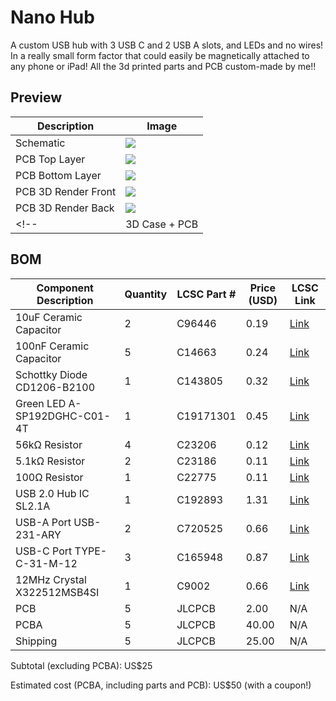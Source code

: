 # Nano Hub
A custom USB hub with 3 USB C and 2 USB A slots, and LEDs and no wires! In a really small form factor that could easily be magnetically attached to any phone or iPad!
All the 3d printed parts and PCB custom-made by me!!

## Preview

| Description           | Image                                                                                                                                  |
|-----------------------|----------------------------------------------------------------------------------------------------------------------------------------|
| Schematic             | ![](https://github.com/user-attachments/assets/2d741835-3673-44c7-9cd2-e9b3d6fd9913)
| PCB Top Layer         | ![](https://github.com/user-attachments/assets/e0e40aa9-7924-46e3-b786-513cc89d4170) 
| PCB Bottom Layer      | ![](https://github.com/user-attachments/assets/7477fa74-3e11-48fa-a9af-cd6c0a658ef7)
| PCB 3D Render Front   | ![](https://github.com/user-attachments/assets/ddc55475-9b6d-4600-b5af-0f99aff81550)                               
| PCB 3D Render Back    | ![](https://github.com/user-attachments/assets/e99f5554-6c79-4d0d-84b7-76a6a579660f)
<!-- | 3D Case + PCB         | ![](https://github.com/user-attachments/assets/27353931-329f-45f5-a6fa-f622600613f3) -->

## BOM

| Component Description              | Quantity | LCSC Part #     | Price (USD) | LCSC Link                                                                                                                        |
|-----------------------------------|----------|-----------------|-------------|----------------------------------------------------------------------------------------------------------------------------------|
| 10uF Ceramic Capacitor            | 2        | C96446          | 0.19        | [Link](https://lcsc.com/product-detail/Multilayer-Ceramic-Capacitors-MLCC-SMD-SMT_Samsung-Electro-Mechanics-CL10A106MA8NRNC_C96446.html) |
| 100nF Ceramic Capacitor           | 5        | C14663          | 0.24        | [Link](https://lcsc.com/product-detail/Multilayer-Ceramic-Capacitors-MLCC-SMD-SMT_YAGEO-CC0603KRX7R9BB104_C14663.html)           |
| Schottky Diode CD1206-B2100      | 1        | C143805         | 0.32        | [Link](https://lcsc.com/product-detail/Schottky-Diodes_BOURNS-CD1206-B2100_C143805.html)                                         |
| Green LED A-SP192DGHC-C01-4T     | 1        | C19171301       | 0.45        | [Link](https://lcsc.com/product-detail/LED-Indication-Discrete_Amicc-A-SP192DGHC-C01-4T_C19171301.html)                          |
| 56kΩ Resistor                     | 4        | C23206          | 0.12        | [Link](https://lcsc.com/product-detail/Chip-Resistor-Surface-Mount_UNI-ROYAL-0603WAF5602T5E_C23206.html)                         |
| 5.1kΩ Resistor                    | 2        | C23186          | 0.11        | [Link](https://lcsc.com/product-detail/Chip-Resistor-Surface-Mount_UNI-ROYAL-0603WAF5101T5E_C23186.html)                         |
| 100Ω Resistor                     | 1        | C22775          | 0.11        | [Link](https://lcsc.com/product-detail/Chip-Resistor-Surface-Mount_UNI-ROYAL-0603WAF1000T5E_C22775.html)                         |
| USB 2.0 Hub IC SL2.1A            | 1        | C192893         | 1.31        | [Link](https://lcsc.com/product-detail/USB-HUB-Controllers_CoreChips-SL2-1A_C192893.html)                                        |
| USB-A Port USB-231-ARY           | 2        | C720525         | 0.66        | [Link](https://lcsc.com/product-detail/USB-Connectors_XUNPU-USB-231-ARY_C720525.html)                                            |
| USB-C Port TYPE-C-31-M-12        | 3        | C165948         | 0.87        | [Link](https://lcsc.com/product-detail/USB-Connectors_Korean-Hroparts-Elec-TYPE-C-31-M-12_C165948.html)                          |
| 12MHz Crystal X322512MSB4SI      | 1        | C9002           | 0.66        | [Link](https://lcsc.com/product-detail/Crystals_YXC-Crystal-Oscillators-X322512MSB4SI_C9002.html)                                |
| PCB                              | 5        | JLCPCB          | 2.00        | N/A                                         |
| PCBA                             | 5        | JLCPCB          | 40.00      | N/A                                         |
| Shipping                         | 5        | JLCPCB          | 25.00        | N/A                                         |

Subtotal (excluding PCBA): US$25

Estimated cost (PCBA, including parts and PCB): US$50 (with a coupon!)
